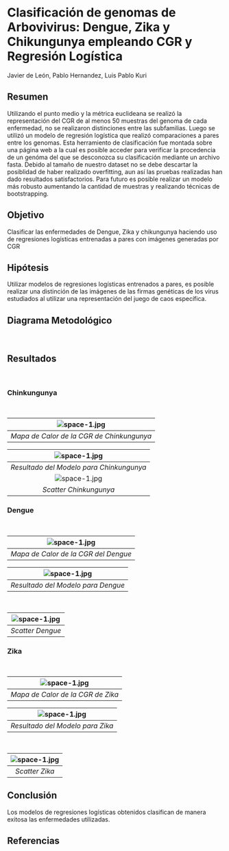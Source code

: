 <h1>
Clasificación de genomas de Arbovivirus: Dengue, Zika y Chikungunya empleando CGR y Regresión Logística 
</h1>

Javier de León, Pablo Hernandez, Luis Pablo Kuri



<h2> Resumen
</h2>
<p>Utilizando el punto medio y la métrica euclideana se realizó la representación del CGR de al menos 50 muestras del genoma de cada enfermedad, no se realizaron distinciones entre las subfamilias. Luego se utilizó un modelo de regresión logística que realizó comparaciones a pares entre los genomas. Esta herramiento de clasificación fue montada sobre una página web a la cual es posible acceder para verificar la procedencia de un genóma del que se desconozca su clasificación mediante un archivo fasta. Debido al tamaño de nuestro dataset no se debe descartar la posiblidad de haber realizado overfitting, aun así las pruebas realizadas han dado resultados satisfactorios. Para futuro es posible realizar un modelo más robusto aumentando la cantidad de muestras y realizando técnicas de bootstrapping. 
</p>

<h2> Objetivo
</h2>
<p> Clasificar las enfermedades de Dengue, Zika y chikungunya haciendo uso de regresiones logísticas entrenadas a pares con imágenes generadas por CGR
</p>

<h2> Hipótesis
</h2>
<p> Utilizar modelos de regresiones logísticas entrenados a pares, es posible realizar una distinción de las imágenes de las firmas genéticas de los virus estudiados al utilizar una representación del juego de caos específica. 
</p>
<h2> Diagrama Metodológico
</h2>
 <br />


<h2> Resultados
</h2>
 <br />
<h3> Chinkungunya
</h3>
 <br />

| ![space-1.jpg](https://github.com/pablunsky/gc-proyecto/blob/master/New%20folder%20(6)/CHIKUNGUNYA-nuccoreEU372006.1.fasta.jpg) | 
|:--:| 
| *Mapa de Calor de la CGR de Chinkungunya* |
    
| ![space-1.jpg](https://github.com/pablunsky/gc-proyecto/blob/master/New%20folder%20(6)/REGRESION%20CHIKUNGUNYA.png) | 
|:--:| 
| *Resultado del Modelo para Chinkungunya* |
| ![space-1.jpg](https://github.com/pablunsky/gc-proyecto/blob/master/New%20folder%20(6)/SCATTER%20CHIKUNGUNYA.png) | 
|*Scatter Chinkungunya*| 



 
<h3> Dengue
</h3>
 <br />

| ![space-1.jpg](https://github.com/pablunsky/gc-proyecto/blob/master/New%20folder%20(6)/DENGUE-nuccoreAF309641.1.fasta.jpg) | 
|:--:| 
| *Mapa de Calor de la CGR del Dengue* |

     
     
| ![space-1.jpg](https://github.com/pablunsky/gc-proyecto/blob/master/New%20folder%20(6)/REGRESION%20DENGUE.png) | 
|:--:| 
| *Resultado del Modelo para Dengue* |
<br />
 
| ![space-1.jpg](https://github.com/pablunsky/gc-proyecto/blob/master/New%20folder%20(6)/SCATTER%20DENGUE.png) | 
|:--:| 
| *Scatter Dengue* |

<h3> Zika
</h3>
 <br />

| ![space-1.jpg](https://github.com/pablunsky/gc-proyecto/blob/master/New%20folder%20(6)/DENGUE-nuccoreAF309641.1.fasta.jpg) | 
|:--:| 
| *Mapa de Calor de la CGR de Zika* |
     
| ![space-1.jpg](https://github.com/pablunsky/gc-proyecto/blob/master/New%20folder%20(6)/REGRESION%20ZIKA.png) | 
|:--:| 
| *Resultado del Modelo para Zika* |

<br />

| ![space-1.jpg](https://github.com/pablunsky/gc-proyecto/blob/master/New%20folder%20(6)/SCATTER%20ZIKA.png) | 
|:--:| 
| *Scatter Zika* |


<h2> Conclusión
</h2>


<p> Los modelos de regresiones logísticas obtenidos clasifican de manera exitosa las enfermedades utilizadas.

</p>


<h2> Referencias
</h2>











